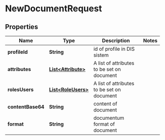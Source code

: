 
# NewDocumentRequest

## Properties
Name | Type | Description | Notes
------------ | ------------- | ------------- | -------------
**profileId** | **String** | id of profile in DIS sistem | 
**attributes** | [**List&lt;Attribute&gt;**](Attribute.md) | A list of attributes to be set on document | 
**rolesUsers** | [**List&lt;RoleUsers&gt;**](RoleUsers.md) | A list of attributes to be set on document | 
**contentBase64** | **String** | content of document | 
**format** | **String** | documentum format of document | 




